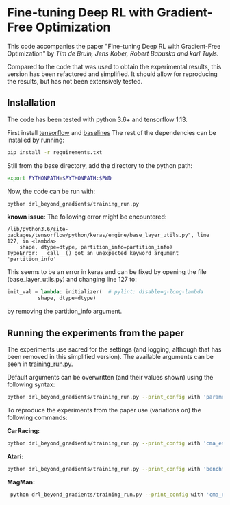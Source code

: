 # Fine-tuning Deep RL with Gradient-Free Optimization

This code accompanies the paper "Fine-tuning Deep RL with Gradient-Free Optimization" by *Tim de Bruin, Jens Kober, Robert Babuska and karl Tuyls.*

Compared to the code that was used to obtain the experimental results, this version has been refactored and simplified. It should allow for reproducing the results, but has not been extensively tested.

## Installation
The code has been tested with python 3.6+ and tensorflow 1.13. 

First install [tensorflow](https://www.tensorflow.org/install/pip) and [baselines](https://github.com/openai/baselines#installation)
The rest of the dependencies can be installed by running:

```bash
pip install -r requirements.txt
``` 

Still from the base directory, add the directory to the python path:
```bash
export PYTHONPATH=$PYTHONPATH:$PWD
``` 
Now, the code can be run with:
```bash
python drl_beyond_gradients/training_run.py 
```


**known issue**:
The following error might be encountered:
```
/lib/python3.6/site-packages/tensorflow/python/keras/engine/base_layer_utils.py", line 127, in <lambda>
    shape, dtype=dtype, partition_info=partition_info)
TypeError: __call__() got an unexpected keyword argument 'partition_info'
```
This seems to be an error in keras and can be fixed by opening the file (base_layer_utils.py) and changing line 127 to:
```python
init_val = lambda: initializer(  # pylint: disable=g-long-lambda
          shape, dtype=dtype)
```
by removing the partition_info argument.


## Running the experiments from the paper
The experiments use sacred for the settings (and logging, although that has been removed in this simplified version). The available arguments can be seen in [training_run.py](drl_beyond_gradients/training_run.py).

Default arguments can be overwritten (and their values shown)  using the following syntax:

```bash
python drl_beyond_gradients/training_run.py --print_config with 'parameter1=new_value' 'parameter2="new string value"
```

To reproduce the experiments from the paper use (variations on) the following commands:

**CarRacing:**
```bash
python drl_beyond_gradients/training_run.py --print_config with 'cma_es_start_time=2500' 'cma_es_start_exploration=0.25' 'param_grad_clip=10.' 'policy_head=True' 'benchmark="gym_car_racing_discrete"' 'duration=10000' 'sgd_warm_start_duration=200' 'network="DQN"' 'layer_and_batch_norm=True' 'l2_param_penalty=0.01' 'exploration_type="parameter_noise"'  'initial_exploration=0.10' 'final_exploration=0.10' 'plappert_distance=False' 'normalize_reward=False' 'batch_size=32'  'optimizer="adam"' 'adam_epsilon=1e-4' 'learning_rate=1e-4' 'buffer_size=1000000' 'gamma=0.99' 'srl_vf = 1.0' 'srl_ae=0.' 'srl_rp=0' 'srl_fd=0' 'srl_id=0' 'cma_es_start_from="best"'  'eg_action_repeat=0'
```

**Atari:**
```bash
python drl_beyond_gradients/training_run.py --print_config with 'benchmark="atari_enduro"' 'cma_es_start_exploration=0.5' 'param_grad_clip=10.' 'policy_head=True'  'duration=250000000' 'sgd_warm_start_duration=50000' 'network="DQN"' 'layer_and_batch_norm=True' 'l2_param_penalty=0.01' 'exploration_type="parameter_noise"'  'initial_exploration=0.10' 'final_exploration=0.10' 'plappert_distance=False' 'normalize_reward=False' 'batch_size=32'  'optimizer="adam"' 'adam_epsilon=1e-4' 'learning_rate=1e-4' 'buffer_size=1000000' 'gamma=0.99' 'srl_vf = 1.0' 'srl_ae=0.' 'srl_rp=0.' 'srl_fd=0.' 'srl_id=0.' 'cma_es_start_from="best"' 'cma_es_start_time=40000000' 'eg_action_repeat=0'
```
**MagMan:**
```bash
 python drl_beyond_gradients/training_run.py --print_config with 'cma_es_start_time=50' 'cma_es_start_exploration=0.50' 'cma_es_start_from="best"' 'cmaes_save_params=False' 'learning_rate=1e-3' 'benchmark="magman"' 'duration=2000' 'network="DDPG"' 'initial_exploration=0.2' 'final_exploration=0.2' 'sgd_warm_start_duration=1' 'batch_size=64' 'buffer_size=100000' 'gamma=0.95' 'param_grad_clip=10' 'srl_ae=0.' 'srl_rp=0.' 'srl_fd=0.' 'srl_id=0.' 'reward_type="ABSOLUTE"'
```
 
 
 
